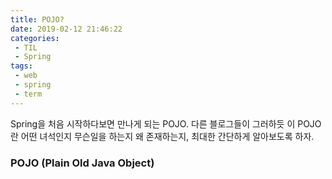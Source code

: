 ```yaml
---
title: POJO?
date: 2019-02-12 21:46:22
categories: 
 - TIL
 - Spring
tags: 
 - web
 - spring
 - term
---
```


Spring을 처음 시작하다보면 만나게 되는 POJO. 다른 블로그들이 그러하듯 이 POJO란 어떤 녀석인지 무슨일을 하는지 왜 존재하는지, 최대한 간단하게 알아보도록 하자.

### POJO (Plain Old Java Object)
